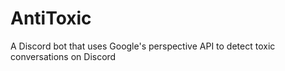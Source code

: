 # AntiToxic
A Discord bot that uses Google's perspective API to detect toxic conversations on Discord
